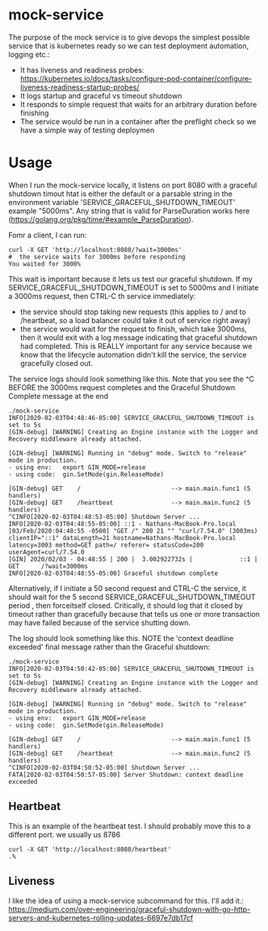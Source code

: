 # mock-service

The purpose of the mock service is to give devops the simplest possible service that is kubernetes ready so we can test deployment automation, logging etc.:
 - It has liveness and readiness probes: https://kubernetes.io/docs/tasks/configure-pod-container/configure-liveness-readiness-startup-probes/
 - It logs startup and graceful vs timeout shutdown
 - It responds to simple request that waits for an arbitrary duration before finishing
 - The service would be run in a container after the preflight check so we have a simple way of testing deploymen
 
 
 # Usage
 
 When I run the mock-service locally, it listens on port 8080 with a graceful shutdown timout htat is either the default or a parsable string in the environment variable 'SERVICE_GRACEFUL_SHUTDOWN_TIMEOUT'  example "5000ms".  Any string that is valid for ParseDuration works here (https://golang.org/pkg/time/#example_ParseDuration).
 
 Fomr a client, I can run:
 ```shell script
 curl -X GET 'http://localhost:8080/?wait=3000ms'
#  the service waits for 3000ms before responding
 You waited for 3000%
 ```
 This wait is important because it lets us test our graceful shutdown. If my SERVICE_GRACEFUL_SHUTDOWN_TIMEOUT is set to 5000ms and I initiate a 3000ms request, then CTRL-C th service immediately:
  - the service should stop taking new requests (this applies to / and to /heartbeat, so a load balancer could take it out of service right away)
  - the service would wait for the request to finish, which take 3000ms, then it would exit with a log message indicating that graceful shutdown had completed.  This is REALLY important for any service because we know that the lifecycle automation didn't kill the service, the service gracefully closed out.
  
  The service logs should look something like this. Note that you see the ^C BEFORE the 3000ms request completes and the Graceful Shutdown Complete message at the end
  ```text
./mock-service 
INFO[2020-02-03T04:48:46-05:00] SERVICE_GRACEFUL_SHUTDOWN_TIMEOUT is set to 5s 
[GIN-debug] [WARNING] Creating an Engine instance with the Logger and Recovery middleware already attached.

[GIN-debug] [WARNING] Running in "debug" mode. Switch to "release" mode in production.
 - using env:   export GIN_MODE=release
 - using code:  gin.SetMode(gin.ReleaseMode)

[GIN-debug] GET    /                         --> main.main.func1 (5 handlers)
[GIN-debug] GET    /heartbeat                --> main.main.func2 (5 handlers)
^CINFO[2020-02-03T04:48:53-05:00] Shutdown Server ...                          
INFO[2020-02-03T04:48:55-05:00] ::1 - Nathans-MacBook-Pro.local [03/Feb/2020:04:48:55 -0500] "GET /" 200 21 "" "curl/7.54.0" (3003ms)  clientIP="::1" dataLength=21 hostname=Nathans-MacBook-Pro.local latency=3003 method=GET path=/ referer= statusCode=200 userAgent=curl/7.54.0
[GIN] 2020/02/03 - 04:48:55 | 200 |  3.002922732s |             ::1 | GET      /?wait=3000ms
INFO[2020-02-03T04:48:55-05:00] Graceful shutdown complete          
```
  

Alternatively, if I initiate a 50 second request and CTRL-C the service, it should wait for the 5 second SERVICE_GRACEFUL_SHUTDOWN_TIMEOUT period , then forceitself closed.  Critically, it should log that it closed by timeout rather than gracefully because that tells us one or more transaction may have failed because of the service shutting down.
 
 The log should look something like this. NOTE the 'context deadline exceeded'  final message rather than the Graceful shutdown:
 ```text
 ./mock-service 
INFO[2020-02-03T04:50:42-05:00] SERVICE_GRACEFUL_SHUTDOWN_TIMEOUT is set to 5s 
[GIN-debug] [WARNING] Creating an Engine instance with the Logger and Recovery middleware already attached.

[GIN-debug] [WARNING] Running in "debug" mode. Switch to "release" mode in production.
 - using env:   export GIN_MODE=release
 - using code:  gin.SetMode(gin.ReleaseMode)

[GIN-debug] GET    /                         --> main.main.func1 (5 handlers)
[GIN-debug] GET    /heartbeat                --> main.main.func2 (5 handlers)
^CINFO[2020-02-03T04:50:52-05:00] Shutdown Server ...                          
FATA[2020-02-03T04:50:57-05:00] Server Shutdown: context deadline exceeded 
```


## Heartbeat
This is an example of the heartbeat test. I should probably move this to a different port.  we usually us 8786
```shell script
curl -X GET 'http://localhost:8080/heartbeat'
.%
```

## Liveness

I like the idea of using a mock-service subcommand for this. I'll add it.:
https://medium.com/over-engineering/graceful-shutdown-with-go-http-servers-and-kubernetes-rolling-updates-6697e7db17cf